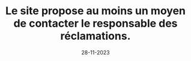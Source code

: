 ---
N: '107'
Rubrique: Identification et contact
title: Le site propose au moins un moyen de contacter le responsable des réclamations.
detail: Le site propose au moins un moyen de contacter le responsable des réclamations.
categories: [" Identification et contact"]
agrege: O4107-E019
opquast: '4107'
indiceebook: '19'
description: "Règle n° 019"
weight:  019
actif: '1'
layout: data
date: 28-11-2023
---